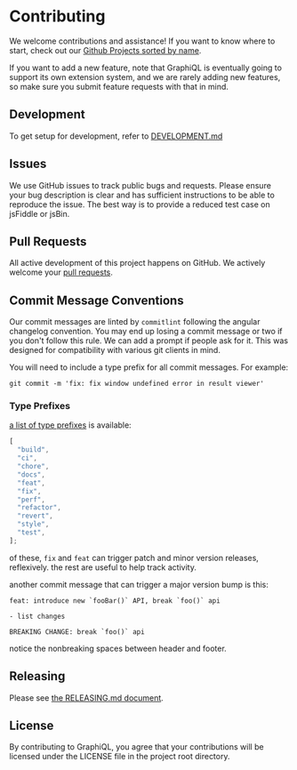 # Contributing

We welcome contributions and assistance! If you want to know where to start, check out our [Github Projects sorted by name](https://github.com/graphql/graphiql/projects?query=is%3Aopen+sort%3Aname-asc).

If you want to add a new feature, note that GraphiQL is eventually going to support its own extension system, and we are rarely adding new features, so make sure you submit feature requests with that in mind.

## Development

To get setup for development, refer to [DEVELOPMENT.md](./DEVELOPMENT.md)

## Issues

We use GitHub issues to track public bugs and requests. Please ensure your bug
description is clear and has sufficient instructions to be able to reproduce the
issue. The best way is to provide a reduced test case on jsFiddle or jsBin.

## Pull Requests

All active development of this project happens on GitHub. We actively welcome
your [pull requests](https://help.github.com/articles/creating-a-pull-request).

## Commit Message Conventions

Our commit messages are linted by `commitlint` following the angular changelog convention. You may end up losing a commit message or two if you don't follow this rule. We can add a prompt if people ask for it. This was designed for compatibility with various git clients in mind.

You will need to include a type prefix for all commit messages. For example:

`git commit -m 'fix: fix window undefined error in result viewer'`

### Type Prefixes

[a list of type prefixes](https://github.com/conventional-changelog/commitlint/tree/master/%40commitlint/config-conventional#type-enum) is available:

```js
[
  "build",
  "ci",
  "chore",
  "docs",
  "feat",
  "fix",
  "perf",
  "refactor",
  "revert",
  "style",
  "test",
];
```

of these, `fix` and `feat` can trigger patch and minor version releases, reflexively. the rest are useful to help track activity.

another commit message that can trigger a major version bump is this:

```
feat: introduce new `fooBar()` API, break `foo()` api

- list changes

BREAKING CHANGE: break `foo()` api
```

notice the nonbreaking spaces between header and footer.

## Releasing

Please see [the RELEASING.md document](./RELEASING.md).

## License

By contributing to GraphiQL, you agree that your contributions will be
licensed under the LICENSE file in the project root directory.
